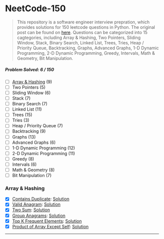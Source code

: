 # NeetCode-150

> This repository is a software engineer interview prepration, which provides solutions for 150 leetcode questions in Python. The original post can be found on [here](https://neetcode.io/). Questions can be categorized into 15 cagtegories, including Array & Hashing, Two Pointers, Sliding Window, Stack, Binary Search, Linked List, Trees, Tries, Heap / Priority Queue, Backtracking, Graphs, Advanced Graphs, 1-D Dynamic Programming, 2-D Dynamic Programming, Greedy, Intervals, Math & Geometry, Bit Manipulation.

##### Problem Solved: 6 / 150

-   [ ] [Array & Hashing](#array--hashing) (9)
-   [ ] Two Pointers (5)
-   [ ] Sliding Window (6)
-   [ ] Stack (7)
-   [ ] Binary Search (7)
-   [ ] Linked List (11)
-   [ ] Trees (15)
-   [ ] Tries (3)
-   [ ] Heap / Priority Queue (7)
-   [ ] Backtracking (9)
-   [ ] Graphs (13)
-   [ ] Advanced Graphs (6)
-   [ ] 1-D Dynamic Programming (12)
-   [ ] 2-D Dynamic Programming (11)
-   [ ] Greedy (8)
-   [ ] Intervals (6)
-   [ ] Math & Geometry (8)
-   [ ] Bit Manipulation (7)

### Array & Hashing

-   [x] [Contains Duplicate](https://leetcode.com/problems/contains-duplicate): [Solution](/Array%20%26%20Hashing/217-ContainsDuplicate/)
-   [x] [Valid Anagram](https://leetcode.com/problems/valid-anagram/): [Solution](/Array%20%26%20Hashing/242-ValidAnagram/)
-   [x] [Two Sum](https://leetcode.com/problems/two-sum/): [Solution](/Array%20%26%20Hashing/1-TwoSum/)
-   [x] [Group Anagrams](https://leetcode.com/problems/group-anagrams/): [Solution](/Array%20%26%20Hashing/49-GroupAnagrams/)
-   [x] [Top K Frequent Elements](https://leetcode.com/problems/top-k-frequent-elements/): [Solution](/Array%20%26%20Hashing/347-TopKFrequentElements/)
-   [x] [Product of Array Except Self](https://leetcode.com/problems/product-of-array-except-self/): [Solution](/Array%20%26%20Hashing/238-ProductofArrayExceptSelf/)

---
